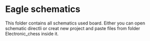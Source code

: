 # Eagle schematics

This folder contains all schematics used board. Either you can open schematic directli or creat new project and paste files from folder Electronic_chess inside it.

